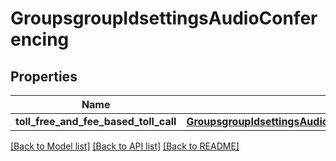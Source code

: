 # GroupsgroupIdsettingsAudioConferencing

## Properties
Name | Type | Description | Notes
------------ | ------------- | ------------- | -------------
**toll_free_and_fee_based_toll_call** | [**GroupsgroupIdsettingsAudioConferencingTollFreeAndFeeBasedTollCall**](GroupsgroupIdsettingsAudioConferencingTollFreeAndFeeBasedTollCall.md) |  | [optional] 

[[Back to Model list]](../README.md#documentation-for-models) [[Back to API list]](../README.md#documentation-for-api-endpoints) [[Back to README]](../README.md)

